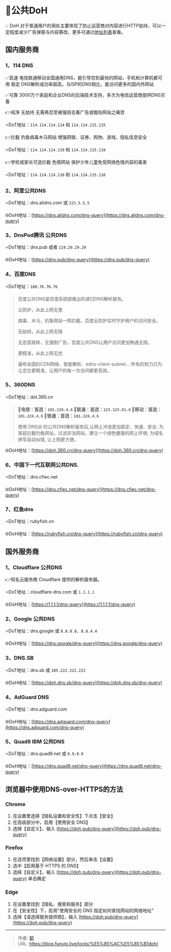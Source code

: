 # 🎯公共DoH


💡 DoH 对于普通用户的用处主要体现了防止运营商对内容进行HTTP劫持，可以一定程度减少广告弹窗与内容篡改。更多可通过[地址列表](https://remeins.com/index/app/dns)查看。

<!--more-->

## 国内服务商

### 1、114 DNS

✅高速 电信联通移动全国通用DNS，能引导您到最快的网站，手机和计算机都可用
稳定 DNS解析成功率超高，与ISP的DNS相比，能访问更多的国内外网站

✅可靠 3000万个家庭和企业DNS的后端技术支持，多次为电信运营商提供DNS灾备

👉纯净 无劫持 无需再忍受被强扭去看广告或粗俗网站之痛苦

⭐️DoT地址：`114.114.114.114` 和 `114.114.115.115`

👉拦截 钓鱼病毒木马网站 增强网银、证券、购物、游戏、隐私信息安全

⭐️DoT地址：`114.114.114.119` 和 `114.114.115.119`

👉学校或家长可选拦截 色情网站 保护少年儿童免受网络色情内容的毒害

⭐️DoT地址：`114.114.114.110` 和 `114.114.115.110`

### 2、阿里公共DNS

⭐️DoT地址：dns.alidns.com 或 `223.5.5.5`

🌐DoH地址：[https://dns.alidns.com/dns-query](https://dns.alidns.com/dns-query)

### 3、DnsPod腾讯 公共DNS

⭐️DoT地址：dns.pub 或者 `119.29.29.29`

🌐DoH地址：[https://dns.pub/dns-query](https://dns.pub/dns-query)

### 4、百度DNS

⭐️DoT地址：`180.76.76.76` 

> 百度公共DNS是百度系统部推出的递归DNS解析服务。
>
> 云防护，从此上网无患
>
> 病毒、木马、钓鱼网站一网拦截，百度云防护实时守护用户的访问安全。
>
> 无劫持，从此上网无阻
>
> 无恶意跳转，无强制广告，百度公共DNS让用户访问更加畅通无阻。
>
> 更精准，从此上网无忧
>
> 遍布全国的CDN网络、智能解析、edns-client-subnet… 所有的努力只为让定位更精准，让用户的每一次访问都更高效。

### 5、360DNS

⭐️DoT地址：dot.360.cn

>**🚩电信：首选：`101.226.4.6` 🚩联通：首选：`123.125.81.6` 🚩移动：首选：`101.226.4.6` 🚩铁通：首选：`101.226.4.6`**
>
>使用 DNS派 的公共DNS解析服务后,让网上冲浪更加稳定、快速、安全; 为家庭拦截钓鱼网站，过滤非法网站，建立一个绿色健康的网上环境; 为域名拼写自动纠错, 让上网更方便。

🌐DoH地址：[https://doh.360.cn/dns-query](https://doh.360.cn/dns-query)

### 6、中国下一代互联网公共DNS.

⭐️DoT地址：dns.cfiec.net

🌐DoH地址：[https://dns.cfiec.net/dns-query](https://dns.cfiec.net/dns-query)

### 7、红鱼dns

⭐️DoT地址：rubyfish.cn  

🌐DoH地址：[https://rubyfish.cn/dns-query](https://rubyfish.cn/dns-query)

## 国外服务商

### 1、Cloudflare 公共DNS

👉知名云服务商 Cloudflare 提供的解析服务器。

⭐️DoT地址：cloudflare-dns.com 或 `1.1.1.1`

🌐DoH地址：[https://1.1.1.1/dns-query](https://1.1.1.1/dns-query)

### 2、Google 公共DNS

⭐️DoT地址：dns.google 或 `8.8.8.8`、`8.8.4.4`

🌐DoH地址：[https://dns.google/dns-query](https://dns.google/dns-query)

### 3、DNS.SB

⭐️DoT地址：dns.sb 或 `185.222.222.222`

🌐DoH地址：[https://doh.dns.sb/dns-query](https://doh.dns.sb/dns-query)

### 4、AdGuard DNS

⭐️DoT地址：dns.adguard.com

🌐DoH地址：[https://dns.adguard.com/dns-query](https://dns.adguard.com/dns-query)

### 5、Quad9 IBM 公共DNS

⭐️DoT地址：dns.quad9.net 或 `9.9.9.9`

🌐DoH地址：[https://dns.quad9.net/dns-query](https://dns.quad9.net/dns-query)

## 浏览器中使用DNS-over-HTTPS的方法

### Chrome

1.  在设置里选择【隐私设置和安全性】下点击【安全】
2.  在高级部分中，启用【使用安全 DNS】
3.  选择【自定义】，输入 [https://doh.pub/dns-query](https://doh.pub/dns-query)

### Firefox

1.  在选项里找到【网络设置】部分，然后单击【设置】
2.  选中【启用基于 HTTPS 的 DNS】
3.  选择【自定义】，输入 [https://doh.pub/dns-query](https://doh.pub/dns-query) 单击确定

### Edge

1.  在设置里找到【隐私、搜索和服务】部分
2.  在【安全性】下，启用"使用安全的 DNS 指定如何查找网站的网络地址"
3.  选择【请选择服务提供商】，输入 [https://doh.pub/dns-query](https://doh.pub/dns-query)





---

> 作者: [聪](/about)  
> URL: https://blog.funvip.live/tools/%E5%85%AC%E5%85%B1doh/  

